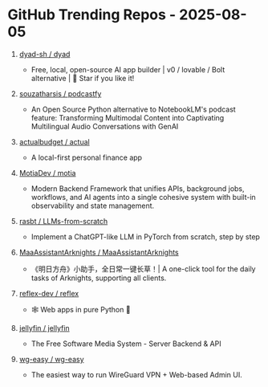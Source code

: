 # GitHub Trending Repos - 2025-08-05

1. [dyad-sh /    dyad](https://github.com/dyad-sh/dyad)
   - Free, local, open-source AI app builder | v0 / lovable / Bolt alternative | 🌟 Star if you like it!

2. [souzatharsis /    podcastfy](https://github.com/souzatharsis/podcastfy)
   - An Open Source Python alternative to NotebookLM's podcast feature: Transforming Multimodal Content into Captivating Multilingual Audio Conversations with GenAI

3. [actualbudget /    actual](https://github.com/actualbudget/actual)
   - A local-first personal finance app

4. [MotiaDev /    motia](https://github.com/MotiaDev/motia)
   - Modern Backend Framework that unifies APIs, background jobs, workflows, and AI agents into a single cohesive system with built-in observability and state management.

5. [rasbt /    LLMs-from-scratch](https://github.com/rasbt/LLMs-from-scratch)
   - Implement a ChatGPT-like LLM in PyTorch from scratch, step by step

6. [MaaAssistantArknights /    MaaAssistantArknights](https://github.com/MaaAssistantArknights/MaaAssistantArknights)
   - 《明日方舟》小助手，全日常一键长草！| A one-click tool for the daily tasks of Arknights, supporting all clients.

7. [reflex-dev /    reflex](https://github.com/reflex-dev/reflex)
   - 🕸️ Web apps in pure Python 🐍

8. [jellyfin /    jellyfin](https://github.com/jellyfin/jellyfin)
   - The Free Software Media System - Server Backend & API

9. [wg-easy /    wg-easy](https://github.com/wg-easy/wg-easy)
   - The easiest way to run WireGuard VPN + Web-based Admin UI.

